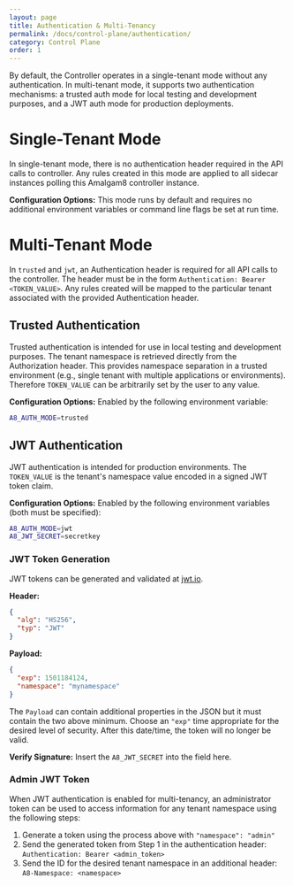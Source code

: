 ```yaml
---
layout: page
title: Authentication & Multi-Tenancy
permalink: /docs/control-plane/authentication/
category: Control Plane
order: 1
---
```


By default, the Controller operates in a single-tenant mode without
any authentication. In multi-tenant mode, it supports two authentication
mechanisms: a trusted auth mode for local testing and development
purposes, and a JWT auth mode for production deployments.

# Single-Tenant Mode

In single-tenant mode, there is no authentication header required in the
API calls to controller.  Any rules created in this mode are applied to
all sidecar instances polling this Amalgam8 controller instance.

**Configuration Options:** This mode runs by default and requires no
additional environment variables or command line flags be set at run time.

# Multi-Tenant Mode

In `trusted` and `jwt`, an Authentication header is required for all
API calls to the controller.  The header must be in the form
`Authentication: Bearer <TOKEN_VALUE>`.  Any rules created will be mapped
to the particular tenant associated with the provided Authentication header.


## Trusted Authentication

Trusted authentication is intended for use in local testing and development
purposes.  The tenant namespace is retrieved directly from the Authorization
header. This provides namespace separation in a trusted environment (e.g.,
single tenant with multiple applications or environments).  Therefore
`TOKEN_VALUE` can be arbitrarily set by the user to any value.

**Configuration Options:** Enabled by the following environment variable:

```bash
A8_AUTH_MODE=trusted
```

## JWT Authentication

JWT authentication is intended for production environments. The `TOKEN_VALUE`
is the tenant's namespace value encoded in a signed JWT token claim.

**Configuration Options:** Enabled by the following environment variables
(both must be specified):

```bash
A8_AUTH_MODE=jwt
A8_JWT_SECRET=secretkey
```

### JWT Token Generation

JWT tokens can be generated and validated at [jwt.io](https://jwt.io).

**Header:**

```json
{
  "alg": "HS256",
  "typ": "JWT"
}
```

**Payload:**

```json
{
  "exp": 1501184124,
  "namespace": "mynamespace"
}
```

The `Payload` can contain additional properties in the JSON but it must
contain the two above minimum.  Choose an `"exp"` time appropriate for the
desired level of security.  After this date/time, the token will no longer be
valid.

**Verify Signature:** Insert the `A8_JWT_SECRET` into the field here.

### Admin JWT Token

When JWT authentication is enabled for multi-tenancy, an administrator token can
be used to access information for any tenant namespace using the following steps:

1. Generate a token using the process above with `"namespace": "admin"`
2. Send the generated token from Step 1 in the authentication header: `Authentication: Bearer <admin_token>`
3. Send the ID for the desired tenant namespace in an additional header: `A8-Namespace: <namespace>`

